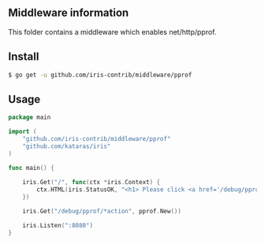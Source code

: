 ## Middleware information

This folder contains a middleware which enables net/http/pprof.


## Install

```sh
$ go get -u github.com/iris-contrib/middleware/pprof
```

## Usage

```go
package main

import (
	"github.com/iris-contrib/middleware/pprof"
	"github.com/kataras/iris"
)

func main() {
  
	iris.Get("/", func(ctx *iris.Context) {
		ctx.HTML(iris.StatusOK, "<h1> Please click <a href='/debug/pprof'>here</a>")
	})

	iris.Get("/debug/pprof/*action", pprof.New())

	iris.Listen(":8080")
}

```
